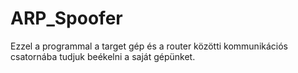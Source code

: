 # ARP_Spoofer

Ezzel a programmal a target gép és a router közötti kommunikációs csatornába tudjuk beékelni a saját gépünket.
